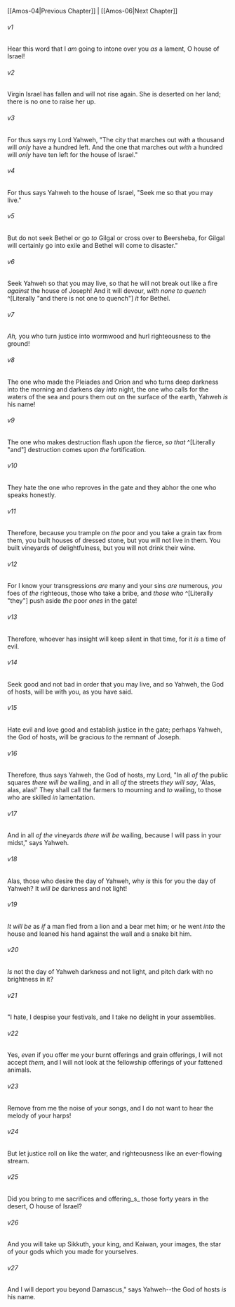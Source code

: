 ﻿---
aliases:
  - Amos 5
---

[[Amos-04|Previous Chapter]] | [[Amos-06|Next Chapter]]

###### v1
Hear this word that I _am_ going to intone over you _as_ a lament, O house of Israel!

###### v2
Virgin Israel has fallen and will not rise again. She is deserted on her land; there is no one to raise her up.

###### v3
For thus says my Lord Yahweh, "The city that marches out _with_ a thousand will _only_ have a hundred left. And the one that marches out _with_ a hundred will _only_ have ten left for the house of Israel."

###### v4
For thus says Yahweh to the house of Israel, "Seek me so that you may live."

###### v5
But do not seek Bethel or go _to_ Gilgal or cross over to Beersheba, for Gilgal will certainly go into exile and Bethel will come to disaster."

###### v6
Seek Yahweh so that you may live, so that he will not break out like a fire _against_ the house of Joseph! And it will devour, _with none to quench_ ^[Literally "and there is not one to quench"] _it_ for Bethel.

###### v7
_Ah,_ you who turn justice into wormwood and hurl righteousness to the ground!

###### v8
The one who made the Pleiades and Orion and who turns deep darkness into the morning and darkens day _into_ night, the one who calls for the waters of the sea and pours them out on the surface of the earth, Yahweh _is_ his name!

###### v9
The one who makes destruction flash upon _the_ fierce, _so that_ ^[Literally "and"] destruction comes upon _the_ fortification.

###### v10
They hate the one who reproves in the gate and they abhor the one who speaks honestly.

###### v11
Therefore, because you trample on _the_ poor and you take a grain tax from them, you built houses of dressed stone, but you will not live in them. You built vineyards of delightfulness, but you will not drink their wine.

###### v12
For I know your transgressions _are_ many and your sins _are_ numerous, _you_ foes of _the_ righteous, those who take a bribe, and _those who_ ^[Literally "they"] push aside _the_ poor _ones_ in the gate!

###### v13
Therefore, whoever has insight will keep silent in that time, for it _is_ a time of evil.

###### v14
Seek good and not bad in order that you may live, and so Yahweh, the God of hosts, will be with you, as you have said.

###### v15
Hate evil and love good and establish justice in the gate; perhaps Yahweh, the God of hosts, will be gracious _to_ the remnant of Joseph.

###### v16
Therefore, thus says Yahweh, the God of hosts, my Lord, "In all _of_ the public squares _there will be_ wailing, and in all _of_ the streets _they will say_, 'Alas, alas, alas!' They shall call _the_ farmers to mourning and _to_ wailing, to those who are skilled _in_ lamentation.

###### v17
And in all _of the_ vineyards _there will be_ wailing, because I will pass in your midst," says Yahweh.

###### v18
Alas, those who desire the day of Yahweh, why _is_ this for you the day of Yahweh? It _will be_ darkness and not light!

###### v19
_It will be_ as _if_ a man fled from a lion and a bear met him; or he went _into_ the house and leaned his hand against the wall and a snake bit him.

###### v20
_Is_ not the day of Yahweh darkness and not light, and pitch dark with no brightness in it?

###### v21
"I hate, I despise your festivals, and I take no delight in your assemblies.

###### v22
Yes, _even_ if you offer me your burnt offerings and grain offerings, I will not accept _them_, and I will not look at the fellowship offerings of your fattened animals.

###### v23
Remove from me the noise of your songs, and I do not want to hear the melody of your harps!

###### v24
But let justice roll on like the water, and righteousness like an ever-flowing stream.

###### v25
Did you bring to me sacrifices and offering_s_ those forty years in the desert, O house of Israel?

###### v26
And you will take up Sikkuth, your king, and Kaiwan, your images, the star of your gods which you made for yourselves.

###### v27
And I will deport you beyond Damascus," says Yahweh--the God of hosts _is_ his name.